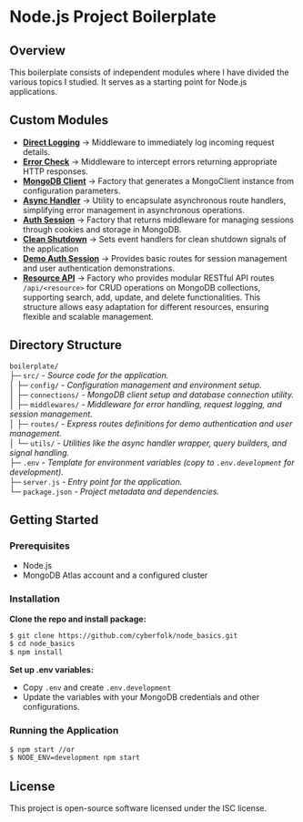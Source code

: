 # Node.js Project Boilerplate

## Overview

This boilerplate consists of independent modules where I have divided the various topics I studied. It serves as a starting point for Node.js applications.

## Custom Modules

-   **[Direct Logging](./src/middlewares/directLogger.js)** &rarr; Middleware to immediately log incoming request details.
-   **[Error Check](./src/middlewares/errorCheck.js)** &rarr; Middleware to intercept errors returning appropriate HTTP responses.
-   **[MongoDB Client](./src/connections/mongoClient.js)** &rarr; Factory that generates a MongoClient instance from configuration parameters.
-   **[Async Handler](./src/utils/asyncHandler.js)** &rarr; Utility to encapsulate asynchronous route handlers, simplifying error management in asynchronous operations.
-   **[Auth Session](./src/middlewares/authSession.js)** &rarr; Factory that returns middleware for managing sessions through cookies and storage in MongoDB.
-   **[Clean Shutdown](./src/utils/eventHandler.js)** &rarr; Sets event handlers for clean shutdown signals of the application
-   **[Demo Auth Session](./src/routes/demoAuthSession.js)** &rarr; Provides basic routes for session management and user authentication demonstrations.
-   **[Resource API](./src/routes/resource.js)** &rarr; Factory who provides modular RESTful API routes `/api/<resource>` for CRUD operations on MongoDB collections, supporting search, add, update, and delete functionalities. This structure allows easy adaptation for different resources, ensuring flexible and scalable management.

## Directory Structure

`boilerplate/`  
├─ `src/` _- Source code for the application._  
│ ├─ `config/` _- Configuration management and environment setup._  
│ ├─ `connections/` _- MongoDB client setup and database connection utility._  
│ ├─ `middlewares/` _- Middleware for error handling, request logging, and session management._  
│ ├─ `routes/` _- Express routes definitions for demo authentication and user management._  
│ └─ `utils/` _- Utilities like the async handler wrapper, query builders, and signal handling._  
├─ `.env` _- Template for environment variables (copy to `.env.development` for development)._  
├─ `server.js` _- Entry point for the application._  
└─ `package.json` _- Project metadata and dependencies._

## Getting Started

### Prerequisites

-   Node.js
-   MongoDB Atlas account and a configured cluster

### Installation

**Clone the repo and install package:**

```bash
$ git clone https://github.com/cyberfolk/node_basics.git
$ cd node_basics
$ npm install
```

**Set up .env variables:**

-   Copy `.env` and create `.env.development`
-   Update the variables with your MongoDB credentials and other configurations.

### Running the Application

```bash
$ npm start //or
$ NODE_ENV=development npm start
```

## License

This project is open-source software licensed under the ISC license.

<!-- ## Design Patterns

This project employs several architectural design patterns that enhance its scalability, maintainability, and modularity:

-   **Factory Pattern**: Used in creating instances of MongoDB clients and session handlers. This pattern allows for flexible and configurable instance creation that is decoupled from the system's business logic.
-   **Middleware Pattern**: Extensively used across the project for handling requests, errors, and logging. This pattern helps in separating concerns by isolating specific functions and behaviors in an application's request-response cycle, making the codebase easier to manage and extend.
-   **Module Pattern**: The use of modules to encapsulate configurations, database connections, and routes. Each module is responsible for a specific aspect of the application, enhancing code reusability and reducing dependencies.
-   **Singleton Pattern**: Implicitly used in managing the database connection. By ensuring that a single MongoDB client instance is created and reused throughout the application, this pattern helps in managing resources efficiently.
-   **Observer Pattern**: Used for handling exit signals to cleanly shut down the application. This pattern allows different parts of the application to respond to system-wide events without requiring tight coupling between the components. -->
